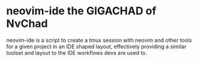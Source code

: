 # neovim-ide the GIGACHAD of NvChad

neovim-ide is a script to create a tmux session with neovim and other tools for a given project in an IDE shaped layout, effectively providing a similar toolset and layout to the IDE workflows devs are used to.


